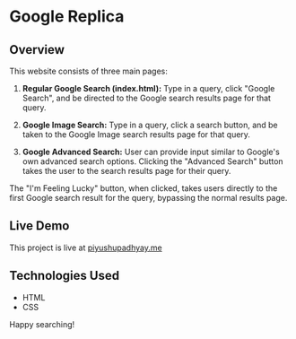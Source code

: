 # Google Replica

## Overview

This website consists of three main pages:

1. **Regular Google Search (index.html):** Type in a query, click "Google Search", and be directed to the Google search results page for that query.

2. **Google Image Search:** Type in a query, click a search button, and be taken to the Google Image search results page for that query.

3. **Google Advanced Search:** User can provide input similar to Google's own advanced search options. Clicking the "Advanced Search" button takes the user to the search results page for their query.

The "I'm Feeling Lucky" button, when clicked, takes users directly to the first Google search result for the query, bypassing the normal results page.

## Live Demo

This project is live at [piyushupadhyay.me](https://upadhyaypiyush.tech)

## Technologies Used

- HTML
- CSS

Happy searching!
